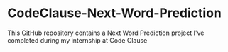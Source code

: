 # CodeClause-Next-Word-Prediction
This GitHub repository contains a Next Word Prediction project I've completed during my internship at Code Clause
